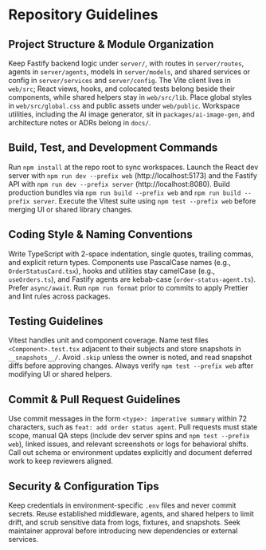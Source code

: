 # Repository Guidelines

## Project Structure & Module Organization
Keep Fastify backend logic under `server/`, with routes in `server/routes`, agents in `server/agents`, models in `server/models`, and shared services or config in `server/services` and `server/config`. The Vite client lives in `web/src`; React views, hooks, and colocated tests belong beside their components, while shared helpers stay in `web/src/lib`. Place global styles in `web/src/global.css` and public assets under `web/public`. Workspace utilities, including the AI image generator, sit in `packages/ai-image-gen`, and architecture notes or ADRs belong in `docs/`.

## Build, Test, and Development Commands
Run `npm install` at the repo root to sync workspaces. Launch the React dev server with `npm run dev --prefix web` (http://localhost:5173) and the Fastify API with `npm run dev --prefix server` (http://localhost:8080). Build production bundles via `npm run build --prefix web` and `npm run build --prefix server`. Execute the Vitest suite using `npm test --prefix web` before merging UI or shared library changes.

## Coding Style & Naming Conventions
Write TypeScript with 2-space indentation, single quotes, trailing commas, and explicit return types. Components use PascalCase names (e.g., `OrderStatusCard.tsx`), hooks and utilities stay camelCase (e.g., `useOrders.ts`), and Fastify agents are kebab-case (`order-status-agent.ts`). Prefer `async/await`. Run `npm run format` prior to commits to apply Prettier and lint rules across packages.

## Testing Guidelines
Vitest handles unit and component coverage. Name test files `<Component>.test.tsx` adjacent to their subjects and store snapshots in `__snapshots__/`. Avoid `.skip` unless the owner is noted, and read snapshot diffs before approving changes. Always verify `npm test --prefix web` after modifying UI or shared helpers.

## Commit & Pull Request Guidelines
Use commit messages in the form `<type>: imperative summary` within 72 characters, such as `feat: add order status agent`. Pull requests must state scope, manual QA steps (include dev server spins and `npm test --prefix web`), linked issues, and relevant screenshots or logs for behavioral shifts. Call out schema or environment updates explicitly and document deferred work to keep reviewers aligned.

## Security & Configuration Tips
Keep credentials in environment-specific `.env` files and never commit secrets. Reuse established middleware, agents, and shared helpers to limit drift, and scrub sensitive data from logs, fixtures, and snapshots. Seek maintainer approval before introducing new dependencies or external services.
